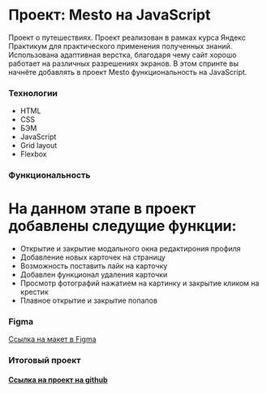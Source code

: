 # Проект: Mesto на JavaScript

Проект о путешествиях. Проект реализован в рамках курса Яндекс Практикум для практического применения полученных знаний. Использована адаптивная верстка, благодаря чему сайт хорошо работает на различных разрешениях экранов. 
В этом спринте вы начнёте добавлять в проект Mesto функциональность на JavaScript. 

### Технологии

* HTML
* CSS
* БЭМ
* JavaScript
* Grid layout
* Flexbox

### Функциональность

# На данном этапе в проект добавлены следущие функции: 

* Открытие и закрытие модального окна редактирония профиля
* Добавление новых карточек на страницу
* Возможность поставить лайк на карточку
* Добавлен функционал удаления карточки
* Просмотр фотографий нажатием на картинку и закрытие кликом на крестик
* Плавное открытие и закрытие попапов


### Figma

[Ссылка на макет в Figma](https://www.figma.com/file/bjyvbKKJN2naO0ucURl2Z0/JavaScript.-Sprint-5?node-id=0%3A1)

### Итоговый проект

#### [Ссылка на  проект на github](https://alisagafarova.github.io/mesto-project-bootcamp//index.html) 
